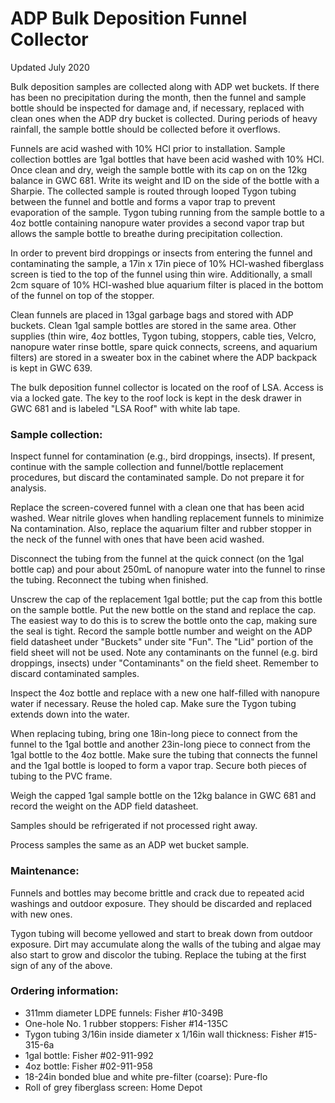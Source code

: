 # **ADP Bulk Deposition Funnel Collector**

Updated July 2020

Bulk deposition samples are collected along with ADP wet buckets. If there has been no precipitation during the month, then the funnel and sample bottle should be inspected for damage and, if necessary, replaced with clean ones when the ADP dry bucket is collected. During periods of heavy rainfall, the sample bottle should be collected before it overflows.

Funnels are acid washed with 10% HCl prior to installation. Sample collection bottles are 1gal bottles that have been acid washed with 10% HCl. Once clean and dry, weigh the sample bottle with its cap on on the 12kg balance in GWC 681. Write its weight and ID on the side of the bottle with a Sharpie. The collected sample is routed through looped Tygon tubing between the funnel and bottle and forms a vapor trap to prevent evaporation of the sample. Tygon tubing running from the sample bottle to a 4oz bottle containing nanopure water provides a second vapor trap but allows the sample bottle to breathe during precipitation collection.

In order to prevent bird droppings or insects from entering the funnel and contaminating the sample, a 17in x 17in piece of 10% HCl-washed fiberglass screen is tied to the top of the funnel using thin wire. Additionally, a small 2cm square of 10% HCl-washed blue aquarium filter is placed in the bottom of the funnel on top of the stopper.

Clean funnels are placed in 13gal garbage bags and stored with ADP buckets. Clean 1gal sample bottles are stored in the same area. Other supplies (thin wire, 4oz bottles, Tygon tubing, stoppers, cable ties, Velcro, nanopure water rinse bottle, spare quick connects, screens, and aquarium filters) are stored in a sweater box in the cabinet where the ADP backpack is kept in GWC 639.

The bulk deposition funnel collector is located on the roof of LSA. Access is via a locked gate. The key to the roof lock is kept in the desk drawer in GWC 681 and is labeled "LSA Roof" with white lab tape.


### **Sample collection:**

Inspect funnel for contamination (e.g., bird droppings, insects). If present, continue with the sample collection and funnel/bottle replacement procedures, but discard the contaminated sample. Do not prepare it for analysis.

Replace the screen-covered funnel with a clean one that has been acid washed. Wear nitrile gloves when handling replacement funnels to minimize Na contamination. Also, replace the aquarium filter and rubber stopper in the neck of the funnel with ones that have been acid washed.

Disconnect the tubing from the funnel at the quick connect (on the 1gal bottle cap) and pour about 250mL of nanopure water into the funnel to rinse the tubing. Reconnect the tubing when finished.

Unscrew the cap of the replacement 1gal bottle; put the cap from this bottle on the sample bottle. Put the new bottle on the stand and replace the cap. The easiest way to do this is to screw the bottle onto the cap, making sure the seal is tight. Record the sample bottle number and weight on the ADP field datasheet under "Buckets" under site "Fun". The "Lid" portion of the field sheet will not be used. Note any contaminants on the funnel (e.g. bird droppings, insects) under "Contaminants" on the field sheet. Remember to discard contaminated samples.

Inspect the 4oz bottle and replace with a new one half-filled with nanopure water if necessary. Reuse the holed cap. Make sure the Tygon tubing extends down into the water.

When replacing tubing, bring one 18in-long piece to connect from the funnel to the 1gal bottle and another 23in-long piece to connect from the 1gal bottle to the 4oz bottle. Make sure the tubing that connects the funnel and the 1gal bottle is looped to form a vapor trap. Secure both pieces of tubing to the PVC frame.

Weigh the capped 1gal sample bottle on the 12kg balance in GWC 681 and record the weight on the ADP field datasheet.

Samples should be refrigerated if not processed right away.

Process samples the same as an ADP wet bucket sample.


### **Maintenance:**

Funnels and bottles may become brittle and crack due to repeated acid washings and outdoor exposure. They should be discarded and replaced with new ones.

Tygon tubing will become yellowed and start to break down from outdoor exposure. Dirt may accumulate along the walls of the tubing and algae may also start to grow and discolor the tubing. Replace the tubing at the first sign of any of the above.


### **Ordering information:**

* 311mm diameter LDPE funnels:  Fisher #10-349B
* One-hole No. 1 rubber stoppers:  Fisher #14-135C
* Tygon tubing 3/16in inside diameter x 1/16in wall thickness:  Fisher #15-315-6a
* 1gal bottle:  Fisher #02-911-992
* 4oz bottle:  Fisher #02-911-958
* 18-24in bonded blue and white pre-filter (coarse): Pure-flo
* Roll of grey fiberglass screen: Home Depot
